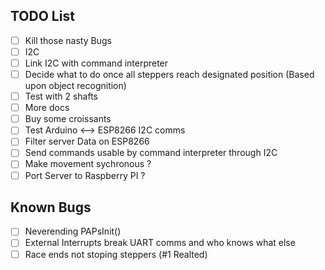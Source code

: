 ## TODO List
- [ ] Kill those nasty Bugs
- [ ] I2C
- [ ] Link I2C with command interpreter
- [ ] Decide what to do once all steppers reach designated position (Based upon object recognition)
- [ ] Test with 2 shafts
- [ ] More docs
- [ ] Buy some croissants
- [ ] Test Arduino <--> ESP8266 I2C comms
- [ ] Filter server Data on ESP8266
- [ ] Send commands usable by command interpreter through I2C
- [ ] Make movement sychronous ?
- [ ] Port Server to Raspberry PI ?

## Known Bugs
- [ ] Neverending PAPsInit()
- [ ] External Interrupts break UART comms and who knows what else
- [ ] Race ends not stoping steppers (#1 Realted)
